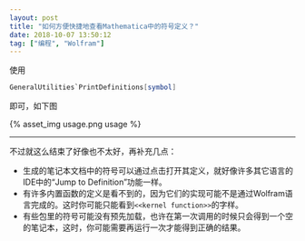 ```yaml
---
layout: post
title: "如何方便快捷地查看Mathematica中的符号定义？"
date: 2018-10-07 13:50:12
tag: ["编程", "Wolfram"]
---
```


使用

```mathematica
GeneralUtilities`PrintDefinitions[symbol]
```

即可，如下图

{% asset_img usage.png usage %}

<!--more-->

-----

不过就这么结束了好像也不太好，再补充几点：

* 生成的笔记本文档中的符号可以通过点击打开其定义，就好像许多其它语言的IDE中的“Jump to Definition”功能一样。
* 有许多内置函数的定义是看不到的，因为它们的实现可能不是通过Wolfram语言完成的。这时你可能只能看到`<<kernel function>>`的字样。
* 有些包里的符号可能没有预先加载，也许在第一次调用的时候只会得到一个空的笔记本，这时，你可能需要再运行一次才能得到正确的结果。
